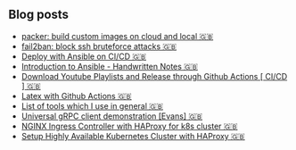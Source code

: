 ## Blog posts

<!-- BLOG-POST-LIST:START -->
- [packer: build custom images on cloud and local 🇬🇧](https://mrturkmen.com/build-with-packer/)
- [fail2ban: block ssh bruteforce attacks 🇬🇧](https://mrturkmen.com/fail2ban/)
- [Deploy with Ansible on CI/CD 🇬🇧](https://mrturkmen.com/deploy-with-ansible/)
- [Introduction to Ansible - Handwritten Notes 🇬🇧](https://mrturkmen.com/intro-to-ansible-notes/)
- [Download Youtube Playlists and Release through Github Actions [ CI/CD ] 🇬🇧](https://mrturkmen.com/download-release-youtube-playlists/)
- [Latex with Github Actions 🇬🇧](https://mrturkmen.com/build-release-latex/)
- [List of tools which I use in general 🇬🇧](https://mrturkmen.com/tools/)
- [Universal gRPC client demonstration [Evans] 🇬🇧](https://mrturkmen.com/gRPC-calls-with-evans/)
- [NGINX Ingress Controller with HAProxy for k8s cluster 🇬🇧](https://mrturkmen.com/setup-ingress-controller/)
- [Setup Highly Available Kubernetes Cluster with HAProxy 🇬🇧](https://mrturkmen.com/install-ha-kubernetes-cluster/)
<!-- BLOG-POST-LIST:END -->
